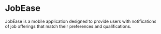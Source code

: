 # JobEase

JobEase is a mobile application designed to provide users with notifications of job offerings that match their preferences and qualifications.
